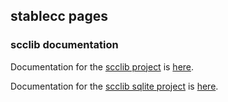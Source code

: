 ## stablecc pages

### scclib documentation

Documentation for the [scclib project](https://github.com/stablecc/scclib)
is [here](scclib-doxygen/).

Documentation for the [scclib sqlite project](https://github.com/stablecc/scclib-sqlite)
is [here](scclib-sqlite-doxygen/).
